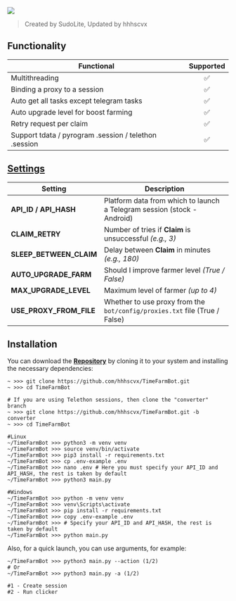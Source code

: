 
[<img src="https://img.shields.io/badge/Telegram-%40Me-orange">](https://t.me/hhhscvx)

> Created by SudoLite, Updated by hhhscvx 


## Functionality
| Functional                                                     | Supported |
|----------------------------------------------------------------|:---------:|
| Multithreading                                                 |     ✅     |
| Binding a proxy to a session                                   |     ✅     |
| Auto get all tasks except telegram tasks                       |     ✅     |
| Auto upgrade level for boost farming                           |     ✅     |
| Retry request per claim                                        |     ✅     |
| Support tdata / pyrogram .session / telethon .session          |     ✅     |

## [Settings](https://github.com/hhhscvx/TimeFarmBot/blob/main/.env-example)
| Setting                   | Description                                                                   |
|---------------------------|-------------------------------------------------------------------------------|
| **API_ID / API_HASH**     | Platform data from which to launch a Telegram session (stock - Android)       |
| **CLAIM_RETRY**           | Number of tries if **Claim** is unsuccessful _(e.g., 3)_                      |
| **SLEEP_BETWEEN_CLAIM**   | Delay between **Claim** in minutes _(e.g., 180)_                              |
| **AUTO_UPGRADE_FARM**     | Should I improve farmer level _(True / False)_                                |
| **MAX_UPGRADE_LEVEL**     | Maximum level of farmer _(up to 4)_                                          |
| **USE_PROXY_FROM_FILE**   | Whether to use proxy from the `bot/config/proxies.txt` file (True / False)    |

## Installation
You can download the [**Repository**](https://github.com/hhhscvx/TimeFarmBot) by cloning it to your system and installing the necessary dependencies:
```shell
~ >>> git clone https://github.com/hhhscvx/TimeFarmBot.git
~ >>> cd TimeFarmBot

# If you are using Telethon sessions, then clone the "converter" branch
~ >>> git clone https://github.com/hhhscvx/TimeFarmBot.git -b converter
~ >>> cd TimeFarmBot

#Linux
~/TimeFarmBot >>> python3 -m venv venv
~/TimeFarmBot >>> source venv/bin/activate
~/TimeFarmBot >>> pip3 install -r requirements.txt
~/TimeFarmBot >>> cp .env-example .env
~/TimeFarmBot >>> nano .env # Here you must specify your API_ID and API_HASH, the rest is taken by default
~/TimeFarmBot >>> python3 main.py

#Windows
~/TimeFarmBot >>> python -m venv venv
~/TimeFarmBot >>> venv\Scripts\activate
~/TimeFarmBot >>> pip install -r requirements.txt
~/TimeFarmBot >>> copy .env-example .env
~/TimeFarmBot >>> # Specify your API_ID and API_HASH, the rest is taken by default
~/TimeFarmBot >>> python main.py
```

Also, for a quick launch, you can use arguments, for example:
```shell
~/TimeFarmBot >>> python3 main.py --action (1/2)
# Or
~/TimeFarmBot >>> python3 main.py -a (1/2)

#1 - Create session
#2 - Run clicker
```